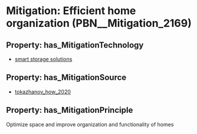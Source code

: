 # Mitigation: __Efficient home organization__ (PBN__Mitigation_2169)

## Property: has_MitigationTechnology

* [smart storage solutions](../Technology/PBN__Technology_1006)

## Property: has_MitigationSource

* [tokazhanov_how_2020](../Article/PBN__Article_67)

## Property: has_MitigationPrinciple

Optimize space and improve organization and functionality of homes

